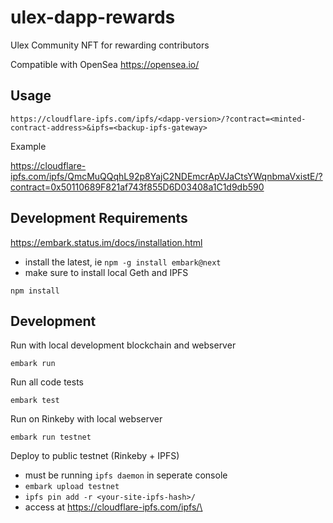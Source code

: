 # ulex-dapp-rewards
Ulex Community NFT for rewarding contributors

Compatible with OpenSea https://opensea.io/

## Usage

`https://cloudflare-ipfs.com/ipfs/<dapp-version>/?contract=<minted-contract-address>&ipfs=<backup-ipfs-gateway>`

Example

https://cloudflare-ipfs.com/ipfs/QmcMuQQqhL92p8YajC2NDEmcrApVJaCtsYWqnbmaVxistE/?contract=0x50110689F821af743f855D6D03408a1C1d9db590

## Development Requirements

https://embark.status.im/docs/installation.html
- install the latest, ie `npm -g install embark@next`
- make sure to install local Geth and IPFS

`npm install`

## Development

Run with local development blockchain and webserver

`embark run`

Run all code tests

`embark test`

Run on Rinkeby with local webserver

`embark run testnet`

Deploy to public testnet (Rinkeby + IPFS)
- must be running `ipfs daemon` in seperate console
- `embark upload testnet`
- `ipfs pin add -r <your-site-ipfs-hash>/`
- access at https://cloudflare-ipfs.com/ipfs/\<your-site-ipfs-hash>


